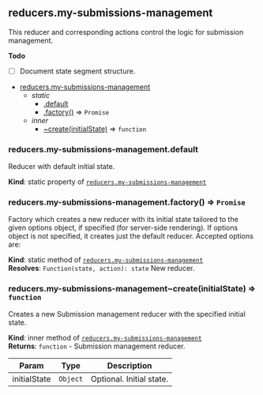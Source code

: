 <a name="module_reducers.my-submissions-management"></a>

## reducers.my-submissions-management
This reducer and corresponding actions control the logic for
 submission management.

**Todo**

- [ ] Document state segment structure.


* [reducers.my-submissions-management](#module_reducers.my-submissions-management)
    * _static_
        * [.default](#module_reducers.my-submissions-management.default)
        * [.factory()](#module_reducers.my-submissions-management.factory) ⇒ <code>Promise</code>
    * _inner_
        * [~create(initialState)](#module_reducers.my-submissions-management..create) ⇒ <code>function</code>

<a name="module_reducers.my-submissions-management.default"></a>

### reducers.my-submissions-management.default
Reducer with default initial state.

**Kind**: static property of [<code>reducers.my-submissions-management</code>](#module_reducers.my-submissions-management)  
<a name="module_reducers.my-submissions-management.factory"></a>

### reducers.my-submissions-management.factory() ⇒ <code>Promise</code>
Factory which creates a new reducer with its initial state tailored to the
given options object, if specified (for server-side rendering). If options
object is not specified, it creates just the default reducer. Accepted options are:

**Kind**: static method of [<code>reducers.my-submissions-management</code>](#module_reducers.my-submissions-management)  
**Resolves**: <code>Function(state, action): state</code> New reducer.  
<a name="module_reducers.my-submissions-management..create"></a>

### reducers.my-submissions-management~create(initialState) ⇒ <code>function</code>
Creates a new Submission management reducer with the specified initial state.

**Kind**: inner method of [<code>reducers.my-submissions-management</code>](#module_reducers.my-submissions-management)  
**Returns**: <code>function</code> - Submission management reducer.  

| Param | Type | Description |
| --- | --- | --- |
| initialState | <code>Object</code> | Optional. Initial state. |

